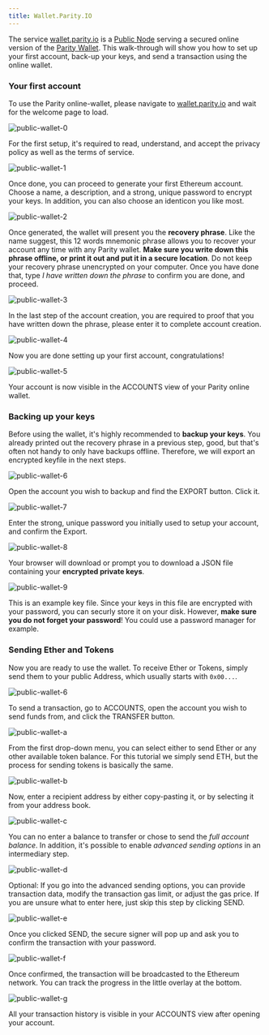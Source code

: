 ```yaml
---
title: Wallet.Parity.IO
---
```


The service [wallet.parity.io](https://wallet.parity.io/) is a [Public Node](Public-Node.md) serving a secured online version of the [Parity Wallet](Parity-Wallet.md). This walk-through will show you how to set up your first account, back-up your keys, and send a transaction using the online wallet.

### Your first account

To use the Parity online-wallet, please navigate to [wallet.parity.io](https://wallet.parity.io/) and wait for the welcome page to load.

![public-wallet-0](images/public-wallet-0.png)

For the first setup, it's required to read, understand, and accept the privacy policy as well as the terms of service.

![public-wallet-1](images/public-wallet-1.png)

Once done, you can proceed to generate your first Ethereum account. Choose a name, a description, and a strong, unique password to encrypt your keys. In addition, you can also choose an identicon you like most.

![public-wallet-2](images/public-wallet-2.png)

Once generated, the wallet will present you the **recovery phrase**. Like the name suggest, this 12 words mnemonic phrase allows you to recover your account any time with any Parity wallet. **Make sure you write down this phrase offline, or print it out and put it in a secure location**. Do not keep your recovery phrase unencrypted on your computer. Once you have done that, type _I have written down the phrase_ to confirm you are done, and proceed.

![public-wallet-3](images/public-wallet-3.png)

In the last step of the account creation, you are required to proof that you have written down the phrase, please enter it to complete account creation.

![public-wallet-4](images/public-wallet-4.png)

Now you are done setting up your first account, congratulations!

![public-wallet-5](images/public-wallet-5.png)

Your account is now visible in the ACCOUNTS view of your Parity online wallet.

### Backing up your keys

Before using the wallet, it's highly recommended to **backup your keys**. You already printed out the recovery phrase in a previous step, good, but that's often not handy to only have backups offline. Therefore, we will export an encrypted keyfile in the next steps.

![public-wallet-6](images/public-wallet-6.png)

Open the account you wish to backup and find the EXPORT button. Click it.

![public-wallet-7](images/public-wallet-7.png)

Enter the strong, unique password you initially used to setup your account, and confirm the Export.

![public-wallet-8](images/public-wallet-8.png)

Your browser will download or prompt you to download a JSON file containing your **encrypted private keys**.

![public-wallet-9](images/public-wallet-9.png)

This is an example key file. Since your keys in this file are encrypted with your password, you can securly store it on your disk. However, **make sure you do not forget your password**! You could use a password manager for example.

### Sending Ether and Tokens

Now you are ready to use the wallet. To receive Ether or Tokens, simply send them to your public Address, which usually starts with `0x00...`.

![public-wallet-6](images/public-wallet-6.png)

To send a transaction, go to ACCOUNTS, open the account you wish to send funds from, and click the TRANSFER button.

![public-wallet-a](images/public-wallet-a.png)

From the first drop-down menu, you can select either to send Ether or any other available token balance. For this tutorial we simply send ETH, but the process for sending tokens is basically the same.

![public-wallet-b](images/public-wallet-b.png)

Now, enter a recipient address by either copy-pasting it, or by selecting it from your address book.

![public-wallet-c](images/public-wallet-c.png)

You can no enter a balance to transfer or chose to send the _full account balance_. In addition, it's possible to enable _advanced sending options_ in an intermediary step.

![public-wallet-d](images/public-wallet-d.png)

Optional: If you go into the advanced sending options, you can provide transaction data, modify the transaction gas limit, or adjust the gas price. If you are unsure what to enter here, just skip this step by clicking SEND.

![public-wallet-e](images/public-wallet-e.png)

Once you clicked SEND, the secure signer will pop up and ask you to confirm the transaction with your password.

![public-wallet-f](images/public-wallet-f.png)

Once confirmed, the transaction will be broadcasted to the Ethereum network. You can track the progress in the little overlay at the bottom.

![public-wallet-g](images/public-wallet-g.png)

All your transaction history is visible in your ACCOUNTS view after opening your account.

